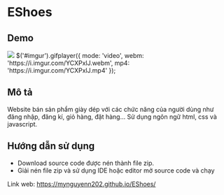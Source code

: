 # EShoes

## Demo
<img id="imgur" src="https://i.imgur.com/YCXPxlJh.jpg">
$('#imgur').gifplayer({
	mode: 'video',
  webm: 'https://i.imgur.com/YCXPxlJ.webm',
  mp4: 'https://i.imgur.com/YCXPxlJ.mp4'
});

## Mô tả

Website bán sản phẩm giày dép với các chức năng của người dùng như đăng nhập, đăng kí, giỏ hàng, đặt hàng... Sử dụng ngôn ngữ html, css và javascript.

## Hướng dẫn sử dụng
- Download source code được nén thành file zip. 
- Giải nén file zip và sử dụng IDE hoặc editor mở source code và chạy 

Link web: https://mynguyenn202.github.io/EShoes/
